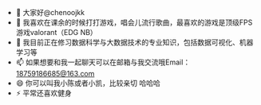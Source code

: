 - 👋 大家好@chenoojkk
- 👀 我喜欢在课余的时候打打游戏，唱会儿流行歌曲，最喜欢的游戏是顶级FPS游戏valorant（EDG NB）
- 🌱 我目前正在修习数据科学与大数据技术的专业知识，包括数据可视化、机器学习等
- 📫 如果想要和我一起聊天可以在邮箱与我交流哦Email：18759186685@163.com
- 😄 你可以叫我小陈或者小凯，比较亲切 哈哈哈
- ⚡ 平常还喜欢健身

<!---
chenoojkk/chenoojkk is a ✨ special ✨ repository because its `README.md` (this file) appears on your GitHub profile.
You can click the Preview link to take a look at your changes.
--->
